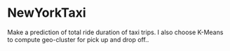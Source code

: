 # NewYorkTaxi
Make a prediction of total ride duration of taxi trips. I also choose K-Means to compute geo-cluster for pick up and drop off..
